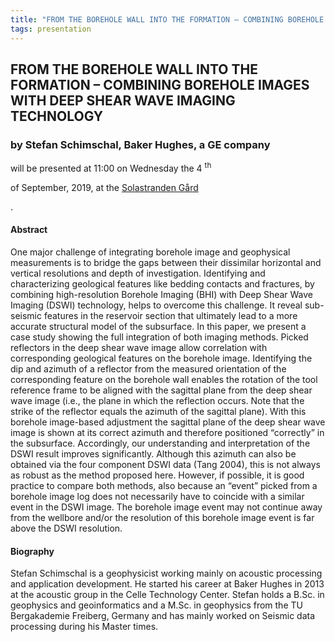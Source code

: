 ```yaml
---
title: "FROM THE BOREHOLE WALL INTO THE FORMATION – COMBINING BOREHOLE IMAGES WITH DEEP SHEAR WAVE IMAGING TECHNOLOGY (Stefan Schimschal, Baker Hughes, a GE company)"
tags: presentation
---
```



		
<h2>
FROM THE BOREHOLE WALL INTO THE FORMATION – COMBINING BOREHOLE IMAGES WITH DEEP SHEAR WAVE IMAGING TECHNOLOGY
</h2>

 



		
<h3>
by Stefan Schimschal, Baker Hughes, a GE company
</h3>

 



 
<p>
will be presented at 11:00 on Wednesday the 4
<sup>
th
</sup>

 of September, 2019, at the 
<a href="http://www.solastrandengaard.no">
Solastranden Gård
</a>

.
</p>

	

            

<h4>
Abstract
</h4>



      
<p>
One major challenge of integrating borehole image and geophysical measurements is to bridge the gaps between their dissimilar horizontal and vertical resolutions and depth of investigation. Identifying and characterizing geological features like bedding contacts and fractures, by combining high-resolution Borehole Imaging (BHI) with Deep Shear Wave Imaging (DSWI) technology, helps to overcome this challenge. It reveal sub-seismic features in the reservoir section that ultimately lead to a more accurate structural model of the subsurface. In this paper, we present a case study showing the full integration of both imaging methods. Picked reflectors in the deep shear wave image allow correlation with corresponding geological features on the borehole image. Identifying the dip and azimuth of a reflector from the measured orientation of the corresponding feature on the borehole wall enables the rotation of the tool reference frame to be aligned with the sagittal plane from the deep shear wave image (i.e., the plane in which the reflection occurs. Note that the strike of the reflector equals the azimuth of the sagittal plane). With this borehole image-based adjustment the sagittal plane of the deep shear wave image is shown at its correct azimuth and therefore positioned “correctly” in the subsurface. Accordingly, our understanding and interpretation of the DSWI result improves significantly. Although this azimuth can also be obtained via the four component DSWI data (Tang 2004), this is not always as robust as the method proposed here. However, if possible, it is good practice to compare both methods, also because an “event” picked from a borehole image log does not necessarily have to coincide with a similar event in the DSWI image. The borehole image event may not continue away from the wellbore and/or the resolution of this borehole image event is far above the DSWI resolution.

      
</p>



<h4>
Biography
</h4>



      
<p>


Stefan Schimschal is a geophysicist working mainly on acoustic processing and application development. He started his career at Baker Hughes in 2013 at the acoustic group in the Celle Technology Center. Stefan holds a B.Sc. in geophysics and geoinformatics and a M.Sc. in geophysics from the TU Bergakademie Freiberg, Germany and has mainly worked on Seismic data processing during his Master times.       
</p>











